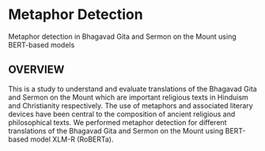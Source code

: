 # Metaphor Detection 
Metaphor detection in Bhagavad Gita and Sermon on the Mount using BERT-based models<br>
## OVERVIEW
This is a study to understand and evaluate translations of the Bhagavad Gita and Sermon on the Mount which are important religious texts in Hinduism and Christianity respectively. The use of metaphors and associated literary devices have been central to the composition of ancient religious and philosophical texts. We performed metaphor detection for different translations of the Bhagavad Gita and Sermon on the Mount using BERT-based model XLM-R (RoBERTa). 
